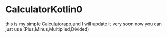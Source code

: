 # CalculatorKotlin0
this is my simple Calculatorapp,and I will update it very soon
now you can just use (Plus,Minus,Multiplied,Divided)
